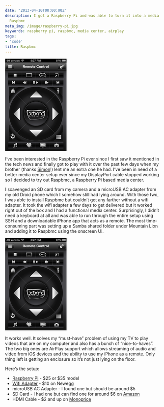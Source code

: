 ```yaml
---
date: "2013-04-10T00:00:00Z"
description: I got a Raspberry Pi and was able to turn it into a media center using
  Raspbmc
meta_img: /image/raspberry-pi.jpg
keywords: raspberry pi, raspbmc, media center, airplay
tags:
- 'code'
title: Raspbmc
---
```



<div class="right10">
  <img src="/image/raspbmc-remote.png" alt="Raspbmc Remote" data-width="200" data-height="300" data-layout="responsive" />
</div>

I’ve been interested in the Raspberry Pi ever since I first saw it mentioned in the tech news and finally got to play with it over the past few days when my brother (thanks <a href="http://simongoldin.com/" target="_blank">Simon</a>!) lent me an extra one he had. I’ve been in need of a better media center setup ever since my DisplayPort cable stopped working so I decided to try out Raspbmc, a Raspberry Pi based media center.

I scavenged an SD card from my camera and a microUSB AC adapter from my old Droid phone which I somehow still had lying around. With those two, I was able to install Raspbmc but couldn’t get any farther without a wifi adapter. It took the wifi adapter a few days to get delivered but it worked right out of the box and I had a functional media center. Surprisingly, I didn’t need a keyboard at all and was able to run through the entire setup using SSH and a downloadable iPhone app that acts as a remote. The most time-consuming part was setting up a Samba shared folder under Mountain Lion and adding it to Raspbmc using the onscreen UI.

<div class="right10">
  <img src="/image/raspbmc-remote.png" alt="Raspbmc Remote" data-width="200" data-height="300" data-layout="responsive" />
</div>

It works well. It solves my “must-have” problem of using my TV to play videos that are on my computer and also has a bunch of “nice-to-haves”. The two big ones are AirPlay support which allows streaming of audio and video from iOS devices and the ability to use my iPhone as a remote. Only thing left is getting an enclosure so it’s not just lying on the floor.

Here’s the setup:

<ul class="bulleted">
    <li><a href="http://www.raspberrypi.org/" target="_blank">Raspberry Pi</a> - $25 or $35 model</li>
    <li><a href="http://www.newegg.com/Product/Product.aspx?Item=N82E16833315091" target="_blank">Wifi Adapter</a> - $10 on Newegg</li>
    <li>microUSB AC Adapter - I found one but should be around $5</li>
    <li>SD Card - I had one but can find one for around $6 on <a href="http://www.amazon.com/s/ref=sr_nr_n_1?rh=n%3A172282%2Cn%3A541966%2Cn%3A172456%2Cn%3A516866%2Cn%3A1197396%2Ck%3Asd+card+4gb&amp;keywords=sd+card+4gb&amp;ie=UTF8&amp;qid=1365618369&amp;rnid=493964" target="_blank">Amazon</a></li>
    <li>HDMI Cable - $2 and up on <a href="http://www.monoprice.com/" target="_blank">Monoprice</a></li>
</ul>
